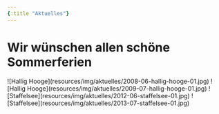 ```yaml
---
{:title "Aktuelles"}
---
```


# Wir wünschen allen schöne Sommerferien


<div class="gallery gallery-2">
![Hallig Hooge](resources/img/aktuelles/2008-06-hallig-hooge-01.jpg)
![Hallig Hooge](resources/img/aktuelles/2009-07-hallig-hooge-01.jpg)
![Staffelsee](resources/img/aktuelles/2012-06-staffelsee-01.jpg)
![Staffelsee](resources/img/aktuelles/2013-07-staffelsee-01.jpg)
</div>

